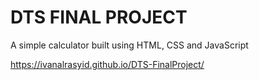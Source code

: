 # DTS FINAL PROJECT
A simple calculator built using HTML, CSS and JavaScript


https://ivanalrasyid.github.io/DTS-FinalProject/
